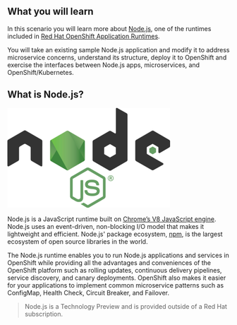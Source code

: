## What you will learn ##

In this scenario you will learn more about [Node.js](https://nodejs.org), one of the runtimes
included in [Red Hat OpenShift Application Runtimes](https://developers.redhat.com/products/rhoar).

You will take an existing sample Node.js application and modify it to address microservice concerns,
understand its structure, deploy it to OpenShift and exercise the interfaces between Node.js apps,
microservices, and OpenShift/Kubernetes.

## What is Node.js? 

![Logo](../../assets/intro-openshift/rhoar-getting-started-nodejs/logo.png)

Node.js is a JavaScript runtime built on [Chrome’s V8 JavaScript engine](https://developers.google.com/v8/). Node.js uses an event-driven,
non-blocking I/O model that makes it lightweight and efficient. Node.js' package ecosystem, [npm](https://www.npmjs.com/), is the
largest ecosystem of open source libraries in the world.

The Node.js runtime enables you to run Node.js applications and services in OpenShift while providing all
the advantages and conveniences of the OpenShift platform such as rolling updates, continuous delivery pipelines,
service discovery, and canary deployments. OpenShift also makes it easier for your applications to implement common
microservice patterns such as ConfigMap, Health Check, Circuit Breaker, and Failover.

> Node.js is a Technology Preview and is provided outside of a Red Hat subscription.

